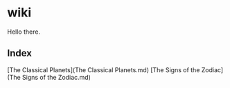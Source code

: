 # wiki

Hello there.

## Index

[The Classical Planets](The Classical Planets.md)
[The Signs of the Zodiac](The Signs of the Zodiac.md)
